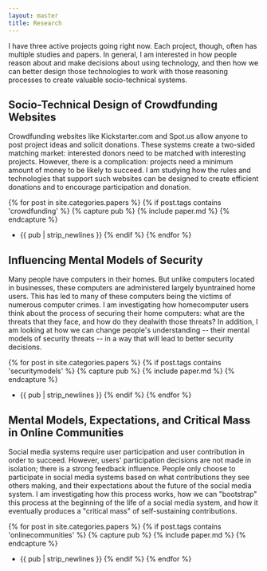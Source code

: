 ```yaml
---
layout: master
title: Research
---
```


I have three active projects going right now.  Each project, though, often has
multiple studies and papers. In general, I am interested in how people reason
about and make decisions about using technology, and then how we can better
design those technologies to work with those reasoning processes to create
valuable socio-technical systems.

Socio-Technical Design of Crowdfunding Websites
-----------------------------------------------
Crowdfunding websites like Kickstarter.com and Spot.us allow anyone to post
project ideas and solicit donations. These systems create a two-sided matching
market: interested donors need to be matched with interesting projects.
However, there is a complication: projects need a minimum amount of money to be
likely to succeed.  I am studying how the rules and technologies that support
such websites can be designed to create efficient donations and to encourage
participation and donation. 

{% for post in site.categories.papers %}
{% if post.tags contains 'crowdfunding' %}
{% capture pub %}
{% include paper.md %}
{% endcapture %}
* {{ pub | strip_newlines }}
{% endif %}
{% endfor %}


Influencing Mental Models of Security
-------------------------------------
Many people have computers in their homes. But unlike computers located in
businesses, these computers are administered largely byuntrained home users.
This has led to many of these computers being the victims of numerous computer
crimes. I am investigating how homecomputer users think about the process of
securing their home computers: what are the threats that they face, and how do
they dealwith those threats?  In addition, I am looking at how we can change
people's understanding -- their mental models of security threats -- in a way that
will lead to better security decisions. 

{% for post in site.categories.papers %}
{% if post.tags contains 'securitymodels' %}
{% capture pub %}
{% include paper.md %}
{% endcapture %}
* {{ pub | strip_newlines }}
{% endif %}
{% endfor %}


Mental Models, Expectations, and Critical Mass in Online Communities
--------------------------------------------------------------

Social media systems require user participation and user contribution in order
to succeed.  However, users' participation decisions are not made in isolation;
there is a strong feedback influence.  People only choose to participate in
social media systems based on what contributions they see others making, and
their expectations about the future of the social media system.  I am
investigating how this process works, how we can "bootstrap" this process at the
beginning of the life of a social media system, and how it eventually produces a
"critical mass" of self-sustaining contributions.

{% for post in site.categories.papers %}
{% if post.tags contains 'onlinecommunities' %}
{% capture pub %}
{% include paper.md %}
{% endcapture %}
* {{ pub | strip_newlines }}
{% endif %}
{% endfor %}
